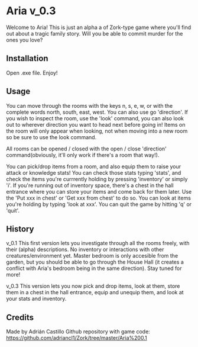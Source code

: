﻿# Aria v_0.3



Welcome to Aria! This is just an alpha a of Zork-type game where you'll find out about a tragic family story. Will you be able to commit murder for the ones you love?



## Installation



Open .exe file. Enjoy!



## Usage



You can move through the rooms with the keys n, s, e, w, or with the complete words north, south, east, west. You can also use go 'direction'. If you wish to inspect the room, use the 'look' command, you can also look out to wherever direction you want to head next before going in! Items on the room will only appear when looking, not when moving into a new room so be sure to use the look command.

All rooms can be opened / closed with the open / close 'direction' command(obviously, it'll only work if there's a room that way!).

You can pick/drop items from a room, and also equip them to raise your attack or knowledge stats! You can check those stats typing 'stats', and check the items you're currrently holding by pressing 'inventory' or simply 'i'. If you're running out of inventory space, there's a chest in the hall entrance where you can store your items and come back for them later. Use the 'Put xxx in chest' or 'Get xxx from chest' to do so. You can look at items you're holding by typing 'look at xxx'. You can quit the game by hitting 'q' or 'quit'.



## History



v_0.1 This first version lets you investigate through all the rooms freely, with their (alpha) descriptions. No inventory or interactions with other creatures/environment yet. Master bedroom is only accesible from the garden, but you should be able to go through the House Hall (it creates a conflict with Aria's bedroom being in the same direction). Stay tuned for more!

v_0.3 This version lets you now pick and drop items, look at them, store them in a chest in the hall entrance, equip and unequip them, and look at your stats and inventory.

## Credits



Made by Adrián Castillo 
Github repository with game code: https://github.com/adriancl1/Zork/tree/master/Aria%200.1
